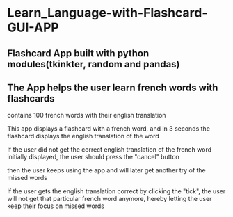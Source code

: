 # Learn_Language-with-Flashcard-GUI-APP 

<h2>Flashcard App built with python modules(tkinkter, random and pandas)</h3>
<h2>The App helps the user learn french words with flashcards</h2>

<p>contains 100 french words with their english translation</p>
<p>This app displays a flashcard with a french word, and in 3 seconds the flashcard displays the english translation of the word</p>
<p>If the user did not get the correct english translation of the french word initially displayed, the user should press the "cancel" button</p>
<p>then the user keeps using the app and will later get another try of the missed words</p>
<p>If the user gets the english translation correct by clicking the "tick", the user will not get that particular french word anymore, hereby letting the user keep their focus on missed words</p>
